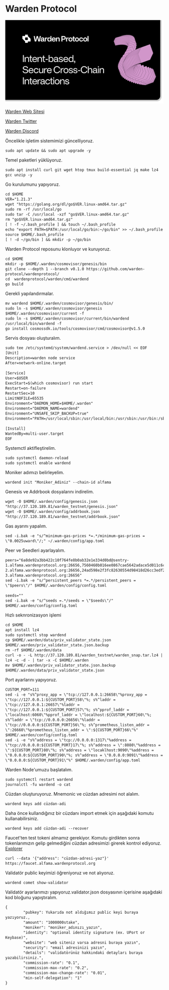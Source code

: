 # Warden Protocol
<img src="https://github.com/hakandemirdev/Warden-Protocol/blob/ddc41a8575952abed29ddfdda98c121c8a5b526a/warden-preview.png" width="auto">

[Warden Web Sitesi](https://wardenprotocol.org) 

[Warden Twitter](https://twitter.com/wardenprotocol)

[Warden Discord](https://discord.com/invite/wardenprotocol)

Öncelikle işletim sistemimizi güncelliyoruz.
```
sudo apt update && sudo apt upgrade -y
```
Temel paketleri yüklüyoruz.
```
sudo apt install curl git wget htop tmux build-essential jq make lz4 gcc unzip -y
```
Go kurulumunu yapıyoruz.
```
cd $HOME
VER="1.21.3"
wget "https://golang.org/dl/go$VER.linux-amd64.tar.gz"
sudo rm -rf /usr/local/go
sudo tar -C /usr/local -xzf "go$VER.linux-amd64.tar.gz"
rm "go$VER.linux-amd64.tar.gz"
[ ! -f ~/.bash_profile ] && touch ~/.bash_profile
echo "export PATH=$PATH:/usr/local/go/bin:~/go/bin" >> ~/.bash_profile
source $HOME/.bash_profile
[ ! -d ~/go/bin ] && mkdir -p ~/go/bin
```
Warden Protocol reposunu klonluyor ve kuruyoruz.
```
cd $HOME
mkdir -p $HOME/.warden/cosmovisor/genesis/bin
git clone --depth 1 --branch v0.1.0 https://github.com/warden-protocol/wardenprotocol/
cd  wardenprotocol/warden/cmd/wardend
go build
```
Gerekli yapılandırmalar.
```
mv wardend $HOME/.warden/cosmovisor/genesis/bin/
sudo ln -s $HOME/.warden/cosmovisor/genesis $HOME/.warden/cosmovisor/current -f
sudo ln -s $HOME/.warden/cosmovisor/current/bin/wardend /usr/local/bin/wardend -f
go install cosmossdk.io/tools/cosmovisor/cmd/cosmovisor@v1.5.0

```
Servis dosyası oluşturalım.

```
sudo tee /etc/systemd/system/wardend.service > /dev/null << EOF
[Unit]
Description=warden node service
After=network-online.target

[Service]
User=$USER
ExecStart=$(which cosmovisor) run start
Restart=on-failure
RestartSec=10
LimitNOFILE=65535
Environment="DAEMON_HOME=$HOME/.warden"
Environment="DAEMON_NAME=wardend"
Environment="UNSAFE_SKIP_BACKUP=true"
Environment="PATH=/usr/local/sbin:/usr/local/bin:/usr/sbin:/usr/bin:/sbin:/bin:/usr/games:/usr/local/games:/snap/bin:$HOME/.warden/cosmovisor/current/bin"

[Install]
WantedBy=multi-user.target
EOF
```
Systemctl aktifleştirelim.
```
sudo systemctl daemon-reload
sudo systemctl enable wardend
```
Moniker adımızı belirleyelim.
```
wardend init "Moniker_Adiniz" --chain-id alfama
```
Genesis ve Addrbook dosyalarını indirelim.

```
wget -O $HOME/.warden/config/genesis.json "http://37.120.189.81/warden_testnet/genesis.json"
wget -O $HOME/.warden/config/addrbook.json "http://37.120.189.81/warden_testnet/addrbook.json"

```
Gas ayarını yapalım.
```
sed -i.bak -e "s/^minimum-gas-prices *=.*/minimum-gas-prices = \"0.0025uward\"/;" ~/.warden/config/app.toml

```
Peer ve Seedleri ayarlayalım.
```
peers="6a8de92a3bb422c10f764fe8b0ab32e1e334d0bd@sentry-1.alfama.wardenprotocol.org:26656,7560460b016ee0867cae5642adace5d011c6c0ae@sentry-2.alfama.wardenprotocol.org:26656,24ad598e2f3fc82630554d98418d26cc3edf28b9@sentry-3.alfama.wardenprotocol.org:26656"
sed -i.bak -e "s/^persistent_peers *=.*/persistent_peers = \"$peers\"/" $HOME/.warden/config/config.toml

seeds=""
sed -i.bak -e "s/^seeds =.*/seeds = \"$seeds\"/" $HOME/.warden/config/config.toml

```

Hızlı seknronizasyon işlemi
```
cd $HOME
apt install lz4
sudo systemctl stop wardend
cp $HOME/.warden/data/priv_validator_state.json $HOME/.warden/priv_validator_state.json.backup
rm -rf $HOME/.warden/data
curl -o - -L http://37.120.189.81/warden_testnet/warden_snap.tar.lz4 | lz4 -c -d - | tar -x -C $HOME/.warden
mv $HOME/.warden/priv_validator_state.json.backup $HOME/.warden/data/priv_validator_state.json
```
Port ayarlarını yapıyoruz.
```
CUSTOM_PORT=111
sed -i -e "s%^proxy_app = \"tcp://127.0.0.1:26658\"%proxy_app = \"tcp://127.0.0.1:${CUSTOM_PORT}58\"%; s%^laddr = \"tcp://127.0.0.1:26657\"%laddr = \"tcp://127.0.0.1:${CUSTOM_PORT}57\"%; s%^pprof_laddr = \"localhost:6060\"%pprof_laddr = \"localhost:${CUSTOM_PORT}60\"%; s%^laddr = \"tcp://0.0.0.0:26656\"%laddr = \"tcp://0.0.0.0:${CUSTOM_PORT}56\"%; s%^prometheus_listen_addr = \":26660\"%prometheus_listen_addr = \":${CUSTOM_PORT}66\"%" $HOME/.warden/config/config.toml
sed -i -e "s%^address = \"tcp://0.0.0.0:1317\"%address = \"tcp://0.0.0.0:${CUSTOM_PORT}17\"%; s%^address = \":8080\"%address = \":${CUSTOM_PORT}80\"%; s%^address = \"locaklhost:9090\"%address = \"0.0.0.0:${CUSTOM_PORT}90\"%; s%^address = \"0.0.0.0:9091\"%address = \"0.0.0.0:${CUSTOM_PORT}91\"%" $HOME/.warden/config/app.toml

```
Warden Node'umuzu başlatalım.
```
sudo systemctl restart wardend
journalctl -fu wardend -o cat

```
Cüzdan oluşturuyoruz. Mnemonic ve cüzdan adresimi not alalım.
```
wardend keys add cüzdan-adi
```
Daha önce kullandığınız bir cüzdanı import etmek için aşağıdaki komutu kullanabilirsiniz.
```
wardend keys add cüzdan-adi --recover
```
Faucet'ten test tokeni almamız gerekiyor.
Komutu girdikten sonra tokenlarımızın gelip gelmediğini cüzdan adresimizi girerek kontrol ediyoruz.
[Explorer](https://warden-explorer.paranorm.pro/warden/block)
```
curl --data '{"address": "cüzdan-adresi-yaz"}' https://faucet.alfama.wardenprotocol.org

```
Validatör public keyimizi öğreniyoruz ve not alıyoruz.
```
wardend comet show-validator
```
Validatör ayarlarımızı yapıyoruz.validator.json dosyasının içerisine aşağıdaki kod bloğunu yapıştıralım.
```
{
        "pubkey": Yukarıda not aldığımız public keyi buraya yazıyoruz.,
        "amount": "1000000stake",
        "moniker": "moniker_adınızı_yazın",
        "identity": "optional identity signature (ex. UPort or Keybase)",
        "website": "web siteniz varsa adresni buraya yazın",
        "security": "email adresinizi yazın",
        "details": "validatörünüz hakkındaki detayları buraya yazabilirsiniz.",
        "commission-rate": "0.1",
        "commission-max-rate": "0.2",
        "commission-max-change-rate": "0.01",
        "min-self-delegation": "1"
}

```

